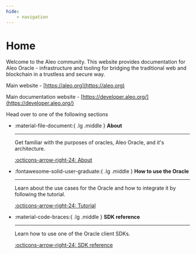 ```yaml
---
hide:
    - navigation
---
```

# Home

Welcome to the Aleo community. This website provides documentation for Aleo Oracle - infrastructure and tooling for bridging the traditional web
and blockchain in a trustless and secure way.

Main website - [https://aleo.org](https://aleo.org)

Main documentation website - [https://developer.aleo.org/](https://developer.aleo.org/)

Head over to one of the following sections

<div class="grid cards" markdown>

-   :material-file-document:{ .lg .middle } __About__

    ---

    Get familiar with the purposes of oracles, Aleo Oracle, and it's architecture.

    [:octicons-arrow-right-24: About](./about/index.md)

-   :fontawesome-solid-user-graduate:{ .lg .middle } __How to use the Oracle__

    ---

    Learn about the use cases for the Oracle and how to integrate it by following the tutorial.

    [:octicons-arrow-right-24: Tutorial](./guide/index.md)

-   :material-code-braces:{ .lg .middle } __SDK reference__

    ---

    Learn how to use one of the Oracle client SDKs.

    [:octicons-arrow-right-24: SDK reference](./sdk/index.md)

</div>
